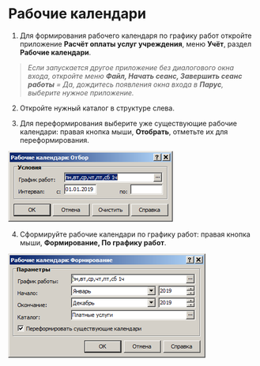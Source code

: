 # Рабочие календари

1. Для формирования рабочего календаря по графику работ откройте приложение **Расчёт оплаты услуг учреждения**, меню **Учёт**, раздел **Рабочие календари**.

> _Если запускается другое приложение без диалогового окна входа, откройте меню **Файл, Начать сеанс, Завершить сеанс работы** = Да, дождитесь появления окна входа в **Парус**, выберите нужное приложение._

2. Откройте нужный каталог в структуре слева.

3. Для переформирования выберите уже существующие рабочие календари: правая кнопка мыши, **Отобрать**, отметьте их для переформирования.

![Отбор рабочих календарей](images/selworkcal.png)

4. Сформируйте рабочие календари по графику работ: правая кнопка мыши, **Формирование, По графику работ**.

![Формирование рабочих календарей](images/formworkcal.png)
